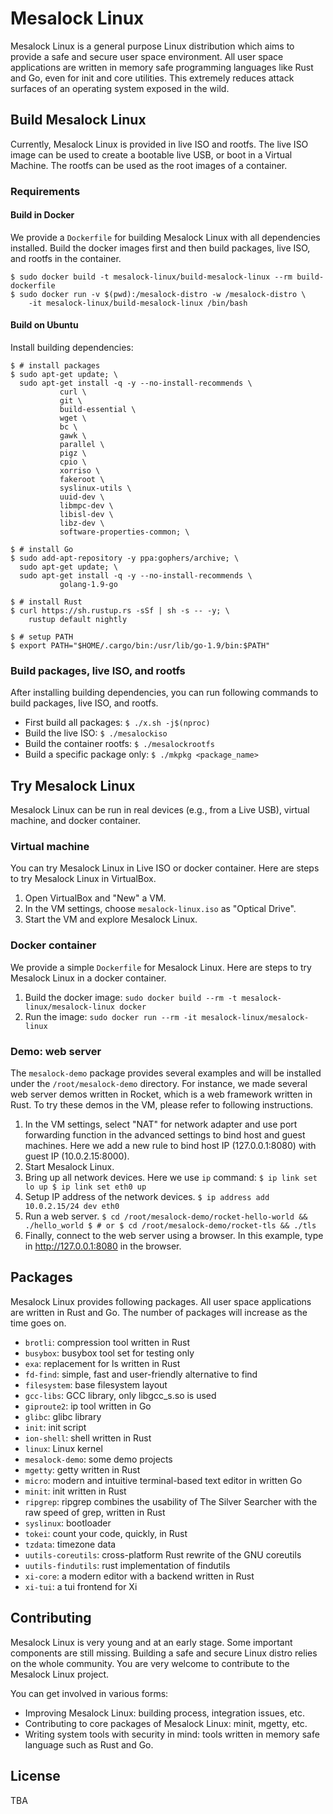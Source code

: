 # Mesalock Linux

Mesalock Linux is a general purpose Linux distribution which aims to provide a
safe and secure user space environment. All user space applications are written
in memory safe programming languages like Rust and Go, even for init and core
utilities. This extremely reduces attack surfaces of an operating system
exposed in the wild.

## Build Mesalock Linux

Currently, Mesalock Linux is provided in live ISO and rootfs. The live ISO image
can be used to create a bootable live USB, or boot in a Virtual Machine. The
rootfs can be used as the root images of a container.

### Requirements

#### Build in Docker

We provide a `Dockerfile` for building Mesalock Linux with all dependencies
installed. Build the docker images first and then build packages, live ISO, and
rootfs in the container.

```
$ sudo docker build -t mesalock-linux/build-mesalock-linux --rm build-dockerfile
$ sudo docker run -v $(pwd):/mesalock-distro -w /mesalock-distro \
    -it mesalock-linux/build-mesalock-linux /bin/bash
```

#### Build on Ubuntu

Install building dependencies:

```
$ # install packages
$ sudo apt-get update; \
  sudo apt-get install -q -y --no-install-recommends \
           curl \
           git \
           build-essential \
           wget \
           bc \
           gawk \
           parallel \
           pigz \
           cpio \
           xorriso \
           fakeroot \
           syslinux-utils \
           uuid-dev \
           libmpc-dev \
           libisl-dev \
           libz-dev \
           software-properties-common; \

$ # install Go
$ sudo add-apt-repository -y ppa:gophers/archive; \
  sudo apt-get update; \
  sudo apt-get install -q -y --no-install-recommends \
           golang-1.9-go

$ # install Rust
$ curl https://sh.rustup.rs -sSf | sh -s -- -y; \
    rustup default nightly

$ # setup PATH
$ export PATH="$HOME/.cargo/bin:/usr/lib/go-1.9/bin:$PATH"
```

### Build packages, live ISO, and rootfs

After installing building dependencies, you can run following commands to build
packages, live ISO, and rootfs.

  - First build all packages: `$ ./x.sh -j$(nproc)`
  - Build the live ISO: `$ ./mesalockiso`
  - Build the container rootfs: `$ ./mesalockrootfs`
  - Build a specific package only: `$ ./mkpkg <package_name>`

## Try Mesalock Linux

Mesalock Linux can be run in real devices (e.g., from a Live USB), virtual
machine, and docker container.

### Virtual machine

You can try Mesalock Linux in Live ISO or docker container. Here are steps to
try Mesalock Linux in VirtualBox.

  1. Open VirtualBox and "New" a VM.
  2. In the VM settings, choose `mesalock-linux.iso` as "Optical Drive".
  3. Start the VM and explore Mesalock Linux.

### Docker container

We provide a simple `Dockerfile` for Mesalock Linux. Here are steps to try
Mesalock Linux in a docker container.

  1. Build the docker image: `sudo docker build --rm -t mesalock-linux/mesalock-linux docker`
  2. Run the image: `sudo docker run --rm -it mesalock-linux/mesalock-linux`

### Demo: web server

The `mesalock-demo` package provides several examples and will be installed
under the `/root/mesalock-demo` directory. For instance, we made several
web server demos written in Rocket, which is a web framework written in Rust.
To try these demos in the VM, please refer to following instructions.

  1. In the VM settings, select "NAT" for network adapter and use port
     forwarding function in the advanced settings to bind host and guest
     machines. Here we add a new rule to bind host IP (127.0.0.1:8080) with
     guest IP (10.0.2.15:8000).
  2. Start Mesalock Linux.
  3. Bring up all network devices. Here we use `ip` command:
    ```
    $ ip link set lo up
    $ ip link set eth0 up
    ```
  4. Setup IP address of the network devices.
    ```
    $ ip address add 10.0.2.15/24 dev eth0
    ```
  5. Run a web server.
    ```
    $ cd /root/mesalock-demo/rocket-hello-world && ./hello_world
    $ # or
    $ cd /root/mesalock-demo/rocket-tls && ./tls
    ```
  6. Finally, connect to the web server using a browser. In this example, type
     in http://127.0.0.1:8080 in the browser.

## Packages

Mesalock Linux provides following packages. All user space applications are
written in Rust and Go. The number of packages will increase as the time goes
on.

  - `brotli`: compression tool written in Rust
  - `busybox`: busybox tool set for testing only
  - `exa`: replacement for ls written in Rust
  - `fd-find`: simple, fast and user-friendly alternative to find
  - `filesystem`: base filesystem layout
  - `gcc-libs`: GCC library, only libgcc_s.so is used
  - `giproute2`: ip tool written in Go
  - `glibc`: glibc library
  - `init`: init script
  - `ion-shell`: shell written in Rust
  - `linux`: Linux kernel
  - `mesalock-demo`: some demo projects
  - `mgetty`: getty written in Rust
  - `micro`: modern and intuitive terminal-based text editor in written Go
  - `minit`: init written in Rust
  - `ripgrep`: ripgrep combines the usability of The Silver Searcher with the raw
    speed of grep, written in Rust
  - `syslinux`: bootloader
  - `tokei`: count your code, quickly, in Rust
  - `tzdata`: timezone data
  - `uutils-coreutils`: cross-platform Rust rewrite of the GNU coreutils
  - `uutils-findutils`: rust implementation of findutils
  - `xi-core`: a modern editor with a backend written in Rust
  - `xi-tui`: a tui frontend for Xi

## Contributing

Mesalock Linux is very young and at an early stage. Some important components
are still missing. Building a safe and secure Linux distro relies on the whole
community. You are very welcome to contribute to the Mesalock Linux project.

You can get involved in various forms:

  - Improving Mesalock Linux: building process, integration issues, etc.
  - Contributing to core packages of Mesalock Linux: minit, mgetty, etc.
  - Writing system tools with security in mind: tools written in memory safe
    language such as Rust and Go.

## License
TBA
